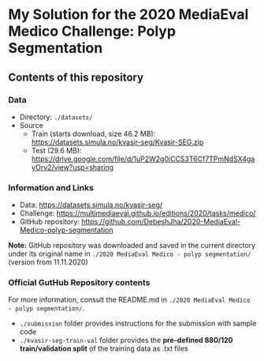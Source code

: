 # My Solution for the 2020 MediaEval Medico Challenge: Polyp Segmentation


## Contents of this repository

### Data

- Directory: `./datasets/`
- Source
  - Train (starts download, size 46.2 MB): https://datasets.simula.no/kvasir-seg/Kvasir-SEG.zip
  - Test (29.6 MB): https://drive.google.com/file/d/1uP2W2g0iCCS3T6Cf7TPmNdSX4gayOrv2/view?usp=sharing

### Information and Links

- Data: https://datasets.simula.no/kvasir-seg/
- Challenge: https://multimediaeval.github.io/editions/2020/tasks/medico/
- GitHub repository: https://github.com/DebeshJha/2020-MediaEval-Medico-polyp-segmentation


**Note:** GitHub repository was downloaded and saved in the current directory under its
original name in  `./2020 MediaEval Medico - polyp segmentation/` (version from 11.11.2020)

### Official GutHub Repository contents

For more information, consult the README.md in `./2020 MediaEval Medico - polyp segmentation/`.

- `./submission` folder provides instructions for the submission with sample code
- `./kvasir-seg-train-val` folder provides the **pre-defined 880/120 train/validation split** of the training data as .txt files
